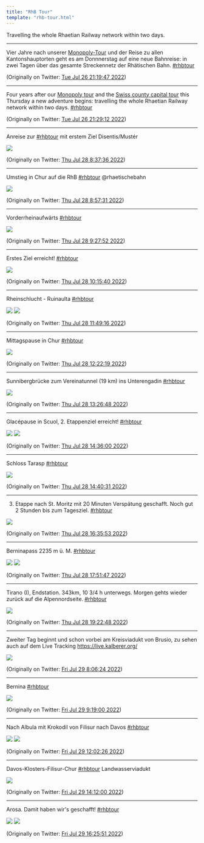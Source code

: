 ```yaml
---
title: "RhB Tour"
template: "rhb-tour.html"
---
```


Travelling the whole Rhaetian Railway network within two days.

----

Vier Jahre nach unserer [Monopoly-Tour](https://www.kalberer.org/monopoly/) und der Reise zu allen Kantonshauptorten geht es am Donnnerstag auf eine neue Bahnreise: in zwei Tagen über das gesamte Streckennetz der Rhätischen Bahn. [#rhbtour](.)

(Originally on Twitter: [Tue Jul 26 21:19:47 2022](https://twitter.com/implgeo/status/1552010814021926913))

----

Four years after our [Monopoly tour](https://www.kalberer.org/monopoly/) and the [Swiss county capital tour](https://kalberer.org/swiss-tour/) this Thursday a new adventure begins: travelling the whole Rhaetian Railway network within two days. [#rhbtour](.)

(Originally on Twitter: [Tue Jul 26 21:29:12 2022](https://twitter.com/implgeo/status/1552013184793542656))

----

Anreise zur [#rhbtour](.) mit erstem Ziel Disentis/Mustér

![](media/1552543780900831232-FYu-VdrXEAEzg0q.jpg)

(Originally on Twitter: [Thu Jul 28 8:37:36 2022](https://twitter.com/implgeo/status/1552543780900831232))

----

Umstieg in Chur auf die RhB [#rhbtour](.) @rhaetischebahn

![](media/1552548793316409344-FYvC4jyX0AAHNfr.jpg)

(Originally on Twitter: [Thu Jul 28 8:57:31 2022](https://twitter.com/implgeo/status/1552548793316409344))

----

Vorderrheinaufwärts [#rhbtour](.)

![](media/1552556430733058048-FYvJ1clWAAE3dIY.jpg)

(Originally on Twitter: [Thu Jul 28 9:27:52 2022](https://twitter.com/implgeo/status/1552556430733058048))

----

Erstes Ziel erreicht! [#rhbtour](.)

![](media/1552568457388036096-FYvUxpaWYAEw4Bi.jpg)

(Originally on Twitter: [Thu Jul 28 10:15:40 2022](https://twitter.com/implgeo/status/1552568457388036096))

----

Rheinschlucht - Ruinaulta [#rhbtour](.)

![](media/1552592011773054977-FYvqLsNWYAEO-wJ.jpg)
![](media/1552592011773054977-FYvqMuVWAAEe1nT.jpg)

(Originally on Twitter: [Thu Jul 28 11:49:16 2022](https://twitter.com/implgeo/status/1552592011773054977))

----

Mittagspause in Chur [#rhbtour](.)

![](media/1552600329216212994-FYvxw5kWIAEzEKq.jpg)

(Originally on Twitter: [Thu Jul 28 12:22:19 2022](https://twitter.com/implgeo/status/1552600329216212994))

----

Sunnibergbrücke zum Vereinatunnel (19 km) ins Unterengadin [#rhbtour](.)

![](media/1552616557469130752-FYwAhezXgAArAyB.jpg)

(Originally on Twitter: [Thu Jul 28 13:26:48 2022](https://twitter.com/implgeo/status/1552616557469130752))

----

Glacépause in Scuol, 2. Etappenziel erreicht! [#rhbtour](.)

![](media/1552633974673006592-FYwQTrVXoAEZ56k.jpg)
![](media/1552633974673006592-FYwQWPtX0AQ_Qsz.jpg)

(Originally on Twitter: [Thu Jul 28 14:36:00 2022](https://twitter.com/implgeo/status/1552633974673006592))

----

Schloss Tarasp [#rhbtour](.)

![](media/1552635111811813376-FYwRYURX0AIudKm.jpg)

(Originally on Twitter: [Thu Jul 28 14:40:31 2022](https://twitter.com/implgeo/status/1552635111811813376))

----

3. Etappe nach St. Moritz mit 20 Minuten Verspätung geschafft. Noch gut 2 Stunden bis zum Tagesziel. [#rhbtour](.)

![](media/1552664142183546880-FYwrzV_X0AEayf4.jpg)

(Originally on Twitter: [Thu Jul 28 16:35:53 2022](https://twitter.com/implgeo/status/1552664142183546880))

----

Berninapass 2235 m ü. M. [#rhbtour](.)

![](media/1552683244495278083-FYw9FeJXgAEIpEI.jpg)
![](media/1552683244495278083-FYw9KQHXgAMskd1.jpg)

(Originally on Twitter: [Thu Jul 28 17:51:47 2022](https://twitter.com/implgeo/status/1552683244495278083))

----

Tirano (I), Endstation. 343km, 10 3/4 h unterwegs. Morgen gehts wieder zurück auf die Alpennordseite. [#rhbtour](.)

![](media/1552706148859629573-FYxSAi8XgAYPG4c.jpg)

(Originally on Twitter: [Thu Jul 28 19:22:48 2022](https://twitter.com/implgeo/status/1552706148859629573))

----

Zweiter Tag beginnt und schon vorbei am Kreisviadukt von Brusio, zu sehen auch auf dem Live Tracking  https://live.kalberer.org/

![](media/1552898316790366209-FY0AxLVXkAAnxXe.jpg)

(Originally on Twitter: [Fri Jul 29 8:06:24 2022](https://twitter.com/implgeo/status/1552898316790366209))

----

Bernina [#rhbtour](.)

![](media/1552916584276049920-FY0RZO1XoAceoHu.jpg)

(Originally on Twitter: [Fri Jul 29 9:19:00 2022](https://twitter.com/implgeo/status/1552916584276049920))

----

Nach Albula mit Krokodil von Filisur nach Davos [#rhbtour](.)

![](media/1552957713780449285-FY02viFX0AA1gUV.jpg)
![](media/1552957713780449285-FY02zcRXEAIh68h.jpg)

(Originally on Twitter: [Fri Jul 29 12:02:26 2022](https://twitter.com/implgeo/status/1552957713780449285))

----

Davos-Klosters-Filisur-Chur [#rhbtour](.) Landwasserviadukt

![](media/1552990319951712257-FY1UbFUXoAAj7kw.jpg)

(Originally on Twitter: [Fri Jul 29 14:12:00 2022](https://twitter.com/implgeo/status/1552990319951712257))

----

Arosa. Damit haben wir's geschafft! [#rhbtour](.)

![](media/1553024007708057600-FY1zGXKXgAIHUzh.jpg)
![](media/1553024007708057600-FY1zFmyWAAAHvdg.jpg)

(Originally on Twitter: [Fri Jul 29 16:25:51 2022](https://twitter.com/implgeo/status/1553024007708057600))
